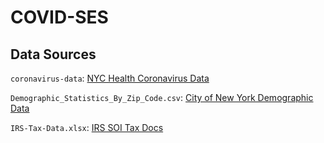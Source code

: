 # COVID-SES

## Data Sources

`coronavirus-data`: [NYC Health Coronavirus Data](https://github.com/nychealth/coronavirus-data)

`Demographic_Statistics_By_Zip_Code.csv`: [City of New York Demographic Data](https://catalog.data.gov/dataset/demographic-statistics-by-zip-code-acfc9)

`IRS-Tax-Data.xlsx`: [IRS SOI Tax Docs](https://www.irs.gov/statistics/soi-tax-stats-individual-income-tax-statistics-zip-code-data-soi)


